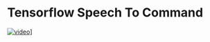 # Tensorflow Speech To Command

[![video](https://img.youtube.com/vi/C29EZqQveG0/0.jpg)](https://www.youtube.com/watch?v=C29EZqQveG0)]
